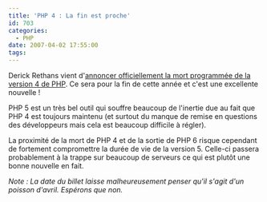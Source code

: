 ```yaml
---
title: 'PHP 4 : La fin est proche'
id: 703
categories:
  - PHP
date: 2007-04-02 17:55:00
tags:
---
```


Derick Rethans vient d'[annoncer officiellement la mort programmée de la version 4 de PHP](http://derickrethans.nl/php_quebec_conference_rip_php_4.php). Ce sera pour la fin de cette année et c'est une excellente nouvelle&nbsp;!

PHP 5 est un très bel outil qui souffre beaucoup de l'inertie due au fait que PHP 4 est toujours maintenu (et surtout du manque de remise en questions des développeurs mais cela est beaucoup difficile à régler).

La proximité de la mort de PHP 4 et de la sortie de PHP 6 risque cependant de fortement compromettre la durée de vie de la version 5\. Celle-ci passera probablement à la trappe sur beaucoup de serveurs ce qui est plutôt une bonne nouvelle en fait.

_Note&nbsp;: La date du billet laisse malheureusement penser qu'il s'agit d'un poisson d'avril. Espérons que non._